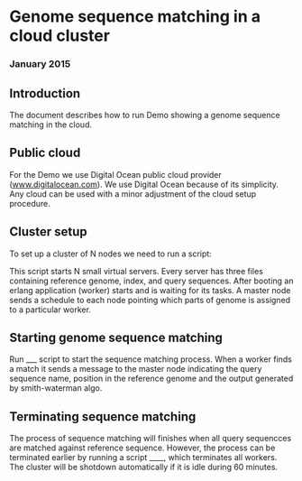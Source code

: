 # Genome sequence matching in a cloud cluster
### January 2015

## Introduction

The document describes how to run Demo showing a genome sequence matching in the cloud. 


## Public cloud

For the Demo we use Digital Ocean public cloud provider (www.digitalocean.com). We use Digital Ocean because of its simplicity. Any cloud can be used with a minor adjustment of the cloud setup procedure. 


## Cluster setup
To set up a cluster of N nodes we need to run a script:

This script starts N small virtual servers. Every server has three files containing reference genome, index, and query sequences. After booting an erlang application (worker) starts and is waiting for its tasks.
A master node sends a schedule to each node pointing which parts of genome is assigned to a particular worker.


## Starting genome sequence matching

Run ___ script to start the sequence matching process. When a worker finds a match it sends a message to the master node indicating the query sequence name, position in the reference genome and the output generated by smith-waterman algo.    


## Terminating sequence matching

The process of sequence matching will finishes when all query sequencces are matched against reference sequence. However, the process can be terminated earlier by running a script ____, which terminates all workers. The cluster will be shotdown automatically if it is idle during 60 minutes.


